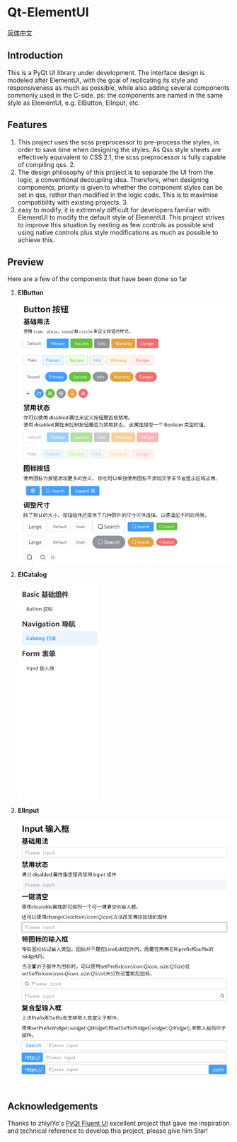 # Qt-ElementUI

[简体中文](README_zh.md)

## Introduction
This is a PyQt UI library under development. The interface design is modeled after ElementUI, with the goal of replicating its style and responsiveness as much as possible, while also adding several components commonly used in the C-side.
ps: the components are named in the same style as ElementUI, e.g. ElButton, ElInput, etc.

## Features
1. This project uses the scss preprocessor to pre-process the styles, in order to save time when designing the styles. As Qss style sheets are effectively equivalent to CSS 2.1, the scss preprocessor is fully capable of compiling qss. 2.
2. The design philosophy of this project is to separate the UI from the logic, a conventional decoupling idea. Therefore, when designing components, priority is given to whether the component styles can be set in qss, rather than modified in the logic code. This is to maximise compatibility with existing projects. 3.
3. easy to modify, it is extremely difficult for developers familiar with ElementUI to modify the default style of ElementUI. This project strives to improve this situation by nesting as few controls as possible and using native controls plus style modifications as much as possible to achieve this.

## Preview
Here are a few of the components that have been done so far
1. **ElButton**

   <img src=".\resource\img\button_show.png" alt="catalog_show" style="zoom:67%;" />

2. **ElCatalog**

    <img src=".\resource\img\catalog_show.png" alt="catalog_show" style="zoom:67%;" />

3. **ElInput**

    <img src=".\resource\img\input_show.png" alt="catalog_show" style="zoom:67%;" />
## Acknowledgements
Thanks to zhiyiYo's [PyQt Fluent UI](https://github.com/zhiyiYo/PyQt-Fluent-Widgets) excellent project that gave me inspiration and technical reference to develop this project, please give him Star!
